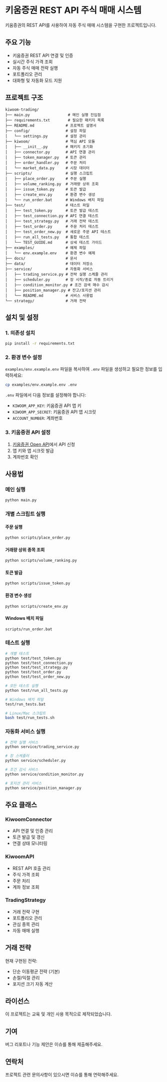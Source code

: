 # 키움증권 REST API 주식 매매 시스템

키움증권의 REST API를 사용하여 자동 주식 매매 시스템을 구현한 프로젝트입니다.

## 주요 기능

- 키움증권 REST API 연결 및 인증
- 실시간 주식 가격 조회
- 자동 주식 매매 전략 실행
- 포트폴리오 관리
- 대화형 및 자동화 모드 지원

## 프로젝트 구조

```
kiwoom-trading/
├── main.py                 # 메인 실행 진입점
├── requirements.txt        # 필요한 패키지 목록
├── README.md              # 프로젝트 설명서
├── config/                # 설정 파일
│   └── settings.py        # 설정 관리
├── kiwoom/                # 핵심 API 모듈
│   ├── __init__.py        # 패키지 초기화
│   ├── connector.py       # API 연결 관리
│   ├── token_manager.py   # 토큰 관리
│   ├── order_handler.py   # 주문 처리
│   └── market_data.py     # 시장 데이터
├── scripts/               # 실행 스크립트
│   ├── place_order.py     # 주문 실행
│   ├── volume_ranking.py  # 거래량 상위 조회
│   ├── issue_token.py     # 토큰 발급
│   ├── create_env.py      # 환경 변수 생성
│   └── run_order.bat      # Windows 배치 파일
├── test/                  # 테스트 파일
│   ├── test_token.py      # 토큰 발급 테스트
│   ├── test_connection.py # API 연결 테스트
│   ├── test_strategy.py   # 거래 전략 테스트
│   ├── test_order.py      # 주문 처리 테스트
│   ├── test_order_new.py  # 새로운 주문 API 테스트
│   ├── run_all_tests.py   # 통합 테스트
│   └── TEST_GUIDE.md      # 상세 테스트 가이드
├── examples/              # 예제 파일
│   └── env.example.env    # 환경 변수 예제
├── docs/                  # 문서
├── data/                  # 데이터 저장소
├── service/               # 자동화 서비스
│   ├── trading_service.py # 전략 실행 스케줄 관리
│   ├── scheduler.py       # 장 시작/종료 자동 트리거
│   ├── condition_monitor.py # 조건 검색 매수 감시
│   ├── position_manager.py # 잔고/포지션 관리
│   └── README.md          # 서비스 사용법
└── strategy/              # 거래 전략
```

## 설치 및 설정

### 1. 의존성 설치

```bash
pip install -r requirements.txt
```

### 2. 환경 변수 설정

`examples/env.example.env` 파일을 복사하여 `.env` 파일을 생성하고 필요한 정보를 입력하세요:

```bash
cp examples/env.example.env .env
```

`.env` 파일에서 다음 정보를 설정해야 합니다:

- `KIWOOM_APP_KEY`: 키움증권 API 앱 키
- `KIWOOM_APP_SECRET`: 키움증권 API 앱 시크릿
- `ACCOUNT_NUMBER`: 계좌번호

### 3. 키움증권 API 설정

1. [키움증권 Open API](https://www.kiwoom.com/h/customer/download/VOpenApiInfoView)에서 API 신청
2. 앱 키와 앱 시크릿 발급
3. 계좌번호 확인

## 사용법

### 메인 실행

```bash
python main.py
```

### 개별 스크립트 실행

#### 주문 실행

```bash
python scripts/place_order.py
```

#### 거래량 상위 종목 조회

```bash
python scripts/volume_ranking.py
```

#### 토큰 발급

```bash
python scripts/issue_token.py
```

#### 환경 변수 생성

```bash
python scripts/create_env.py
```

#### Windows 배치 파일

```bash
scripts/run_order.bat
```

### 테스트 실행

```bash
# 개별 테스트
python test/test_token.py
python test/test_connection.py
python test/test_strategy.py
python test/test_order.py
python test/test_order_new.py

# 모든 테스트 실행
python test/run_all_tests.py

# Windows 배치 파일
test/run_tests.bat

# Linux/Mac 스크립트
bash test/run_tests.sh
```

### 자동화 서비스 실행

```bash
# 전략 실행 서비스
python service/trading_service.py

# 장 스케줄러
python service/scheduler.py

# 조건 감시 서비스
python service/condition_monitor.py

# 포지션 관리 서비스
python service/position_manager.py
```

## 주요 클래스

### KiwoomConnector

- API 연결 및 인증 관리
- 토큰 발급 및 갱신
- 연결 상태 모니터링

### KiwoomAPI

- REST API 호출 관리
- 주식 가격 조회
- 주문 처리
- 계좌 정보 조회

### TradingStrategy

- 거래 전략 구현
- 포트폴리오 관리
- 관심 종목 관리
- 자동 매매 실행

## 거래 전략

현재 구현된 전략:

- 단순 이동평균 전략 (기본)
- 손절/익절 관리
- 포지션 크기 자동 계산

## 라이선스

이 프로젝트는 교육 및 개인 사용 목적으로 제작되었습니다.

## 기여

버그 리포트나 기능 제안은 이슈를 통해 제출해주세요.

## 연락처

프로젝트 관련 문의사항이 있으시면 이슈를 통해 연락해주세요.
